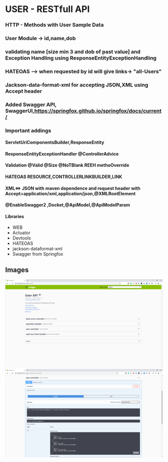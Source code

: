 # USER - RESTfull API

### HTTP - Methods with User Sample Data

### User Module -> id,name,dob

### validating name [size min 3 and dob of past value] and Exception Handling using  ResponseEntityExceptionHandling

### HATEOAS --> when requested by id will give links-> "all-Users"

### Jackson-data-format-xml for accepting JSON,XML using Accept header 

### Added Swagger API, SwaggerUI,https://springfox.github.io/springfox/docs/current/


### Important addings

#### ServletUriComponentsBuilder,ResponseEntity

#### ResponseEntityExceptionHandler @ControllerAdvice

#### Validation @Valid @Size @NoTBlank REEH methoOverride

#### HATEOAS RESOURCE,CONTROLLERLINKBUILDER,LINK	

#### XML<=> JSON with maven dependence and request header with Accept=application/xml,application/json,@XMLRootElement

#### @EnableSwagger2 ,Docket,@ApiModel,@ApiModelParam

#### Libraries

* WEB
* Actuator
* Devtools
* HATEOAS
* jackson-dataformat-xml
* Swagger from Springfox


## Images
![](Images/Swagger-UI.PNG)
![](Images/Swagger-UI-Controller-Get-All-Users.PNG)

